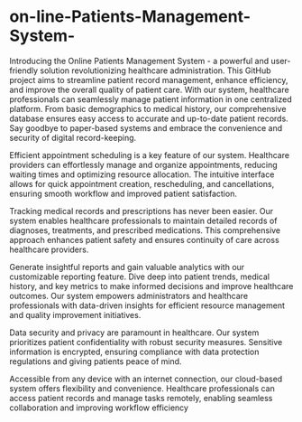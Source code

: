 # on-line-Patients-Management-System-
Introducing the Online Patients Management System - a powerful and user-friendly solution revolutionizing healthcare administration. This GitHub project aims to streamline patient record management, enhance efficiency, and improve the overall quality of patient care.
With our system, healthcare professionals can seamlessly manage patient information in one centralized platform. From basic demographics to medical history, our comprehensive database ensures easy access to accurate and up-to-date patient records. Say goodbye to paper-based systems and embrace the convenience and security of digital record-keeping.

Efficient appointment scheduling is a key feature of our system. Healthcare providers can effortlessly manage and organize appointments, reducing waiting times and optimizing resource allocation. The intuitive interface allows for quick appointment creation, rescheduling, and cancellations, ensuring smooth workflow and improved patient satisfaction.

Tracking medical records and prescriptions has never been easier. Our system enables healthcare professionals to maintain detailed records of diagnoses, treatments, and prescribed medications. This comprehensive approach enhances patient safety and ensures continuity of care across healthcare providers.

Generate insightful reports and gain valuable analytics with our customizable reporting feature. Dive deep into patient trends, medical history, and key metrics to make informed decisions and improve healthcare outcomes. Our system empowers administrators and healthcare professionals with data-driven insights for efficient resource management and quality improvement initiatives.

Data security and privacy are paramount in healthcare. Our system prioritizes patient confidentiality with robust security measures. Sensitive information is encrypted, ensuring compliance with data protection regulations and giving patients peace of mind.

Accessible from any device with an internet connection, our cloud-based system offers flexibility and convenience. Healthcare professionals can access patient records and manage tasks remotely, enabling seamless collaboration and improving workflow efficiency
